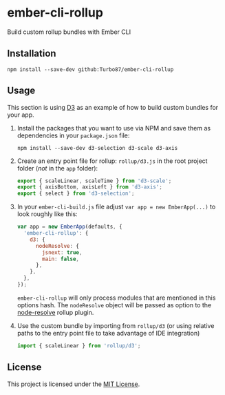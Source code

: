 
ember-cli-rollup
==============================================================================

Build custom rollup bundles with Ember CLI 


Installation
------------------------------------------------------------------------------

```
npm install --save-dev github:Turbo87/ember-cli-rollup
```

Usage
------------------------------------------------------------------------------

This section is using [D3](https://github.com/d3/d3) as an example of how
to build custom bundles for your app.

1.  Install the packages that you want to use via NPM and save them as
    dependencies in your `package.json` file:

    ```
    npm install --save-dev d3-selection d3-scale d3-axis
    ```

2.  Create an entry point file for rollup: `rollup/d3.js` in the root project
    folder (*not* in the `app` folder):

    ```js
    export { scaleLinear, scaleTime } from 'd3-scale';
    export { axisBottom, axisLeft } from 'd3-axis';
    export { select } from 'd3-selection';
    ```

3.  In your `ember-cli-build.js` file adjust `var app = new EmberApp(...)` to
    look roughly like this:

    ```js
    var app = new EmberApp(defaults, {
      'ember-cli-rollup': {
        d3: {
          nodeResolve: {
            jsnext: true,
            main: false,
          },
        },
      },
    });
    ```

    `ember-cli-rollup` will only process modules that are mentioned in this
    options hash. The `nodeResolve` object will be passed as option to the
    [node-resolve](https://github.com/rollup/rollup-plugin-node-resolve)
    rollup plugin.

4.  Use the custom bundle by importing from `rollup/d3` (or using relative
    paths to the entry point file to take advantage of IDE integration)

    ```js
    import { scaleLinear } from 'rollup/d3';
    ```


License
------------------------------------------------------------------------------
This project is licensed under the [MIT License](LICENSE.md).
